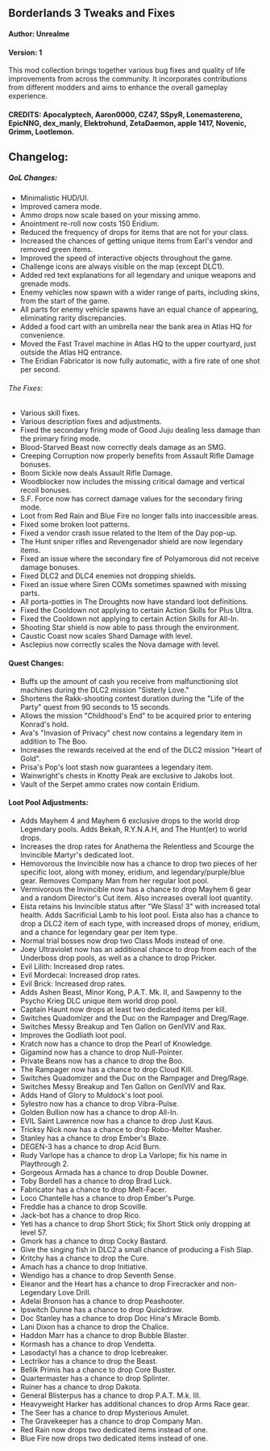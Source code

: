 ## Borderlands 3 Tweaks and Fixes

#### Author: Unrealme
#### Version: 1

This mod collection brings together various bug fixes and quality of life improvements from across the community. It incorporates contributions from different modders and aims to enhance the overall gameplay experience.

#### CREDITS: Apocalyptech, Aaron0000, CZ47, SSpyR, Lonemastereno, EpicNNG, dex_manly, Elektrohund, ZetaDaemon, apple 1417, Novenic, Grimm, Lootlemon.

## Changelog:

##### QoL Changes:
- Minimalistic HUD/UI.
- Improved camera mode.
- Ammo drops now scale based on your missing ammo.
- Anointment re-roll now costs 150 Eridium.
- Reduced the frequency of drops for items that are not for your class.
- Increased the chances of getting unique items from Earl's vendor and removed green items.
- Improved the speed of interactive objects throughout the game.
- Challenge icons are always visible on the map (except DLC1).
- Added red text explanations for all legendary and unique weapons and grenade mods.
- Enemy vehicles now spawn with a wider range of parts, including skins, from the start of the game.
- All parts for enemy vehicle spawns have an equal chance of appearing, eliminating rarity discrepancies.
- Added a food cart with an umbrella near the bank area in Atlas HQ for convenience.
- Moved the Fast Travel machine in Atlas HQ to the upper courtyard, just outside the Atlas HQ entrance.
- The Eridian Fabricator is now fully automatic, with a fire rate of one shot per second.

###### The Fixes:
- Various skill fixes.
- Various description fixes and adjustments.
- Fixed the secondary firing mode of Good Juju dealing less damage than the primary firing mode.
- Blood-Starved Beast now correctly deals damage as an SMG.
- Creeping Corruption now properly benefits from Assault Rifle Damage bonuses.
- Boom Sickle now deals Assault Rifle Damage.
- Woodblocker now includes the missing critical damage and vertical recoil bonuses.
- S.F. Force now has correct damage values for the secondary firing mode.
- Loot from Red Rain and Blue Fire no longer falls into inaccessible areas.
- Fixed some broken loot patterns.
- Fixed a vendor crash issue related to the Item of the Day pop-up.
- The Hunt sniper rifles and Revengenador shield are now legendary items.
- Fixed an issue where the secondary fire of Polyamorous did not receive damage bonuses.
- Fixed DLC2 and DLC4 enemies not dropping shields.
- Fixed an issue where Siren COMs sometimes spawned with missing parts.
- All porta-potties in The Droughts now have standard loot definitions.
- Fixed the Cooldown not applying to certain Action Skills for Plus Ultra.
- Fixed the Cooldown not applying to certain Action Skills for All-In.
- Shooting Star shield is now able to pass through the environment.
- Caustic Coast now scales Shard Damage with level.
- Asclepius now correctly scales the Nova damage with level.

#### Quest Changes:
- Buffs up the amount of cash you receive from malfunctioning slot machines during the DLC2 mission "Sisterly Love."
- Shortens the Rakk-shooting contest duration during the "Life of the Party" quest from 90 seconds to 15 seconds.
- Allows the mission "Childhood's End" to be acquired prior to entering Konrad's hold.
- Ava's "Invasion of Privacy" chest now contains a legendary item in addition to The Boo.
- Increases the rewards received at the end of the DLC2 mission "Heart of Gold".
- Prisa's Pop's loot stash now guarantees a legendary item.
- Wainwright's chests in Knotty Peak are exclusive to Jakobs loot.
- Vault of the Serpet ammo crates now contain Eridium.

#### Loot Pool Adjustments:
- Adds Mayhem 4 and Mayhem 6 exclusive drops to the world drop Legendary pools. Adds Bekah, R.Y.N.A.H, and The Hunt(er) to world drops.
- Increases the drop rates for Anathema the Relentless and Scourge the Invincible Martyr's dedicated loot.
- Hemovorous the Invincible now has a chance to drop two pieces of her specific loot, along with money, eridium, and legendary/purple/blue gear. Removes Company Man from her regular loot pool.
- Vermivorous the Invincible now has a chance to drop Mayhem 6 gear and a random Director's Cut item. Also increases overall loot quantity.
- Eista retains his Invincible status after "We Slass! 3" with increased total health. Adds Sacrificial Lamb to his loot pool. Eista also has a chance to drop a DLC2 item of each type, with increased drops of money, eridium, and a chance for legendary gear per item type.
- Normal trial bosses now drop two Class Mods instead of one.
- Joey Ultraviolet now has an additional chance to drop from each of the Underboss drop pools, as well as a chance to drop Pricker.
- Evil Lilith: Increased drop rates.
- Evil Mordecai: Increased drop rates.
- Evil Brick: Increased drop rates.
- Adds Ashen Beast, Minor Kong, P.A.T. Mk. II, and Sawpenny to the Psycho Krieg DLC unique item world drop pool.
- Captain Haunt now drops at least two dedicated items per kill.
- Switches Quadomizer and the Duc on the Rampager and Dreg/Rage.
- Switches Messy Breakup and Ten Gallon on GenIVIV and Rax.
- Improves the Godliath loot pool.
- Kratch now has a chance to drop the Pearl of Knowledge.
- Gigamind now has a chance to drop Null-Pointer.
- Private Beans now has a chance to drop the Boo.
- The Rampager now has a chance to drop Cloud Kill.
- Switches Quadomizer and the Duc on the Rampager and Dreg/Rage.
- Switches Messy Breakup and Ten Gallon on GenIVIV and Rax.
- Adds Hand of Glory to Muldock's loot pool.
- Sylestro now has a chance to drop Vibra-Pulse.
- Golden Bullion now has a chance to drop All-In.
- EVIL Saint Lawrence now has a chance to drop Just Kaus.
- Tricksy Nick now has a chance to drop Robo-Melter Masher.
- Stanley has a chance to drop Ember's Blaze.
- DEGEN-3 has a chance to drop Acid Burn.
- Rudy Varlope has a chance to drop La Varlope; fix his name in Playthrough 2.
- Gorgeous Armada has a chance to drop Double Downer.
- Toby Bordell has a chance to drop Brad Luck.
- Fabricator has a chance to drop Melt-Facer.
- Loco Chantelle has a chance to drop Ember's Purge.
- Freddie has a chance to drop Scoville.
- Jack-bot has a chance to drop Rico.
- Yeti has a chance to drop Short Stick; fix Short Stick only dropping at level 57.
- Gmork has a chance to drop Cocky Bastard.
- Give the singing fish in DLC2 a small chance of producing a Fish Slap.
- Kritchy has a chance to drop the Cure.
- Amach has a chance to drop Initiative.
- Wendigo has a chance to drop Seventh Sense.
- Eleanor and the Heart has a chance to drop Firecracker and non-Legendary Love Drill.
- Adelai Bronson has a chance to drop Peashooter.
- Ipswitch Dunne has a chance to drop Quickdraw.
- Doc Stanley has a chance to drop Doc Hina's Miracle Bomb.
- Lani Dixon has a chance to drop the Chalice.
- Haddon Marr has a chance to drop Bubble Blaster.
- Kormash has a chance to drop Vendetta.
- Lasodactyl has a chance to drop Icebreaker.
- Lectrikor has a chance to drop the Beast.
- Bellik Primis has a chance to drop Core Buster.
- Quartermaster has a chance to drop Splinter.
- Ruiner has a chance to drop Dakota.
- General Blisterpus has a chance to drop P.A.T. M.k. III.
- Heavyweight Harker has additional chances to drop Arms Race gear.
- The Seer has a chance to drop Mysterious Amulet.
- The Gravekeeper has a chance to drop Company Man.
- Red Rain now drops two dedicated items instead of one.
- Blue Fire now drops two dedicated items instead of one.
